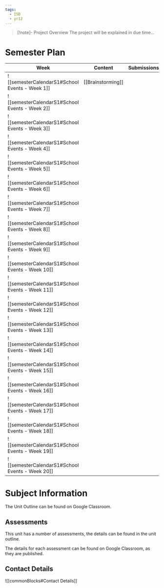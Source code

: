 ```yaml
---
tags:
  - ISD
  - yr12
---
```

> [!note]- Project Overview
> The project will be explained in due time...


# Semester Plan


| Week                                            | Content           | Submissions |
| ----------------------------------------------- | ----------------- | ----------- |
| ![[semesterCalendarS1#School Events - Week 1]]  | [[Brainstorming]] |             |
| ![[semesterCalendarS1#School Events - Week 2]]  |                   |             |
| ![[semesterCalendarS1#School Events - Week 3]]  |                   |             |
| ![[semesterCalendarS1#School Events - Week 4]]  |                   |             |
| ![[semesterCalendarS1#School Events - Week 5]]  |                   |             |
| ![[semesterCalendarS1#School Events - Week 6]]  |                   |             |
| ![[semesterCalendarS1#School Events - Week 7]]  |                   |             |
| ![[semesterCalendarS1#School Events - Week 8]]  |                   |             |
| ![[semesterCalendarS1#School Events - Week 9]]  |                   |             |
| ![[semesterCalendarS1#School Events - Week 10]] |                   |             |
| ![[semesterCalendarS1#School Events - Week 11]] |                   |             |
| ![[semesterCalendarS1#School Events - Week 12]] |                   |             |
| ![[semesterCalendarS1#School Events - Week 13]] |                   |             |
| ![[semesterCalendarS1#School Events - Week 14]] |                   |             |
| ![[semesterCalendarS1#School Events - Week 15]] |                   |             |
| ![[semesterCalendarS1#School Events - Week 16]] |                   |             |
| ![[semesterCalendarS1#School Events - Week 17]] |                   |             |
| ![[semesterCalendarS1#School Events - Week 18]] |                   |             |
| ![[semesterCalendarS1#School Events - Week 19]] |                   |             |
| ![[semesterCalendarS1#School Events - Week 20]] |                   |             |

# Subject Information

The Unit Outline can be found on Google Classroom.

## Assessments

This unit has a number of assessments, the details can be found in the unit outline.

The details for each assessment can be found on Google Classroom, as they are published.

## Contact Details

![[commonBlocks#Contact Details]]
